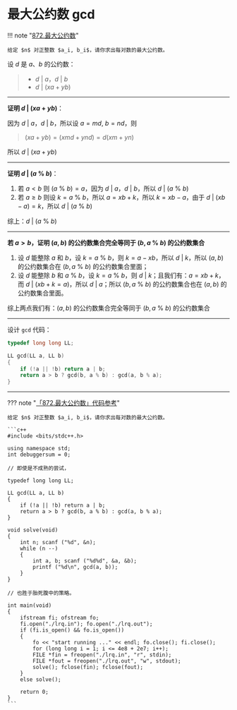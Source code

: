# 最大公约数 gcd

!!! note "[872.最大公约数](https://www.acwing.com/problem/content/874/)"

    给定 $n$ 对正整数 $a_i, b_i$，请你求出每对数的最大公约数。

设 $d$ 是 $a、b$ 的公约数：

> - $d\ |\ a$，$d\ |\ b$
> - $d\ |\ (xa+yb)$

---

**证明 $d\ |\ (xa+yb)$**：

因为 $d\ |\ a$，$d\ |\ b$，所以设 $a = md,\ b = nd$，则 

> $(xa + yb) = (xmd + ynd) = d(xm + yn)$

所以 $d\ |\ (xa+yb)$

---

**证明 $d\ |\ (a\ \%\ b)$**：

1. 若 $a < b$ 则 $(a\ \%\ b) = a$，因为 $d\ |\ a$，$d\ |\ b$，所以 $d\ |\ (a\ \%\ b)$
2. 若 $a \geq b$ 则设 $k = a\ \%\ b$，所以 $a = xb + k$，所以 $k = xb - a$，由于 $d\ |\ (xb - a) = k$，所以 $d\ |\ (a\ \%\ b)$

综上：$d\ |\ (a\ \%\ b)$

---

**若 $a > b$，证明 $(a, b)$ 的公约数集合完全等同于 $(b, a\ \%\ b)$ 的公约数集合**

1. 设 $d$ 能整除 $a$ 和 $b$，设 $k = a\ \%\ b$，则 $k = a - xb$，所以 $d\ |\ k$，所以 $(a, b)$ 的公约数集合在 $(b, a\ \%\ b)$ 的公约数集合里面；
2. 设 $d$ 能整除 $b$ 和 $a\ \%\ b$，设 $k = a\ \%\ b$，则 $d\ |\ k$；且我们有：$a = xb + k$，而 $d\ |\ (xb + k = a)$，所以 $d\ |\ a$；所以 $(b, a\ \%\ b)$ 的公约数集合也在 $(a, b)$ 的公约数集合里面。

综上两点我们有：$(a, b)$ 的公约数集合完全等同于 $(b, a\ \%\ b)$ 的公约数集合

---

设计 `gcd` 代码：

```c++
typedef long long LL;

LL gcd(LL a, LL b)
{
    if (!a || !b) return a | b;
    return a > b ? gcd(b, a % b) : gcd(a, b % a);
}
```

---

??? note "[「872.最大公约数」代码参考](https://www.acwing.com/problem/content/874/)"

    给定 $n$ 对正整数 $a_i, b_i$，请你求出每对数的最大公约数。
    
    ```c++
    #include <bits/stdc++.h>

    using namespace std;
    int debuggersum = 0;

    // 即使是不成熟的尝试，

    typedef long long LL;

    LL gcd(LL a, LL b)
    {
        if (!a || !b) return a | b;
        return a > b ? gcd(b, a % b) : gcd(a, b % a);
    }

    void solve(void)
    {
        int n; scanf ("%d", &n);
        while (n --)
        {
            int a, b; scanf ("%d%d", &a, &b);
            printf ("%d\n", gcd(a, b));
        }
    }

    // 也胜于胎死腹中的策略。

    int main(void)
    {
        ifstream fi; ofstream fo;
        fi.open("./lrq.in"); fo.open("./lrq.out");
        if (fi.is_open() && fo.is_open())
        {
            fo << "start running ..." << endl; fo.close(); fi.close();
            for (long long i = 1; i <= 4e8 + 2e7; i++);
            FILE *fin = freopen("./lrq.in", "r", stdin);
            FILE *fout = freopen("./lrq.out", "w", stdout);
            solve(); fclose(fin); fclose(fout);
        }
        else solve();

        return 0;
    }
    ```